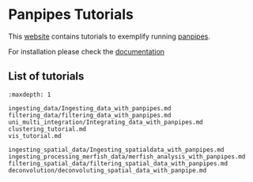 # Panpipes Tutorials
This [website](https://panpipes-tutorials.readthedocs.io/en/latest/) contains tutorials to exemplify running [panpipes](https://panpipes-pipelines.readthedocs.io/en/latest/).

For installation please check the [documentation](https://github.com/DendrouLab/panpipes/blob/main/docs/install.md)

## List of tutorials

```{toctree}
:maxdepth: 1

ingesting_data/Ingesting_data_with_panpipes.md
filtering_data/filtering_data_with_panpipes.md
uni_multi_integration/Integrating_data_with_panpipes.md
clustering_tutorial.md
vis_tutorial.md

ingesting_spatial_data/Ingesting_spatialdata_with_panpipes.md
ingesting_processing_merfish_data/merfish_analysis_with_panpipes.md
filtering_spatial_data/filtering_spatial_data_with_panpipes.md
deconvolution/deconvoluting_spatial_data_with_panpipe.md
```